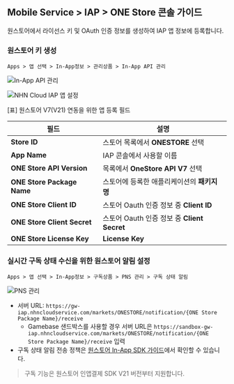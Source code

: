 ## Mobile Service > IAP > ONE Store 콘솔 가이드

원스토어에서 라이선스 키 및 OAuth 인증 정보를 생성하여 IAP 앱 정보에 등록합니다.

### 원스토어 키 생성
```
Apps > 앱 선택 > In-App정보 > 관리상품 > In-App API 관리
```

![In-App API 관리](https://kr1-api-object-storage.nhncloudservice.com/v1/AUTH_2acdfabf4efe4efc8a04c00b348110c9/cdn_origin/prod_iap/console_onestore/onestore_console_01.png)

![NHN Cloud IAP 앱 설정](https://kr1-api-object-storage.nhncloudservice.com/v1/AUTH_2acdfabf4efe4efc8a04c00b348110c9/cdn_origin/prod_iap/console_onestore/onestore_iap_console_02.png)

[표] 원스토어 V7(V21) 연동을 위한 앱 등록 필드

| 필드                          | 설명                                  |
|-----------------------------|-------------------------------------|
| **Store ID**                | 스토어 목록에서 **ONESTORE** 선택            |
| **App Name**                | IAP 콘솔에서 사용할 이름                     |
| **ONE Store API Version**   | 목록에서 **OneStore API V7** 선택         |
| **ONE Store Package Name**  | 스토어에 등록한 애플리케이션의 **패키지명**           |
| **ONE Store Client ID**     | 스토어 Oauth 인증 정보 중 **Client ID**     |
| **ONE Store Client Secret** | 스토어 Oauth 인증 정보 중 **Client Secret** |
| **ONE Store License Key**   | **License Key**                     |


### 실시간 구독 상태 수신을 위한 원스토어 알림 설정

```
Apps > 앱 선택 > In-App정보 > 구독상품 > PNS 관리 > 구독 상태 알림
```

![PNS 관리](https://kr1-api-object-storage.nhncloudservice.com/v1/AUTH_2acdfabf4efe4efc8a04c00b348110c9/cdn_origin/prod_iap/console_onestore/onestore_console_03.png)

- 서버 URL: `https://gw-iap.nhncloudservice.com/markets/ONESTORE/notification/{ONE Store Package Name}/receive`
    - Gamebase 샌드박스를 사용할 경우 서버 URL은 `https://sandbox-gw-iap.nhncloudservice.com/markets/ONESTORE/notification/{ONE Store Package Name}/receive` 입력
- 구독 상태 알림 전송 정책은 [원스토어 In-App SDK 가이드](https://onestore-dev.gitbook.io/dev/tools/tools/v21/07.-pns-push-notification-service)에서 확인할 수 있습니다.
   
> 구독 기능은 원스토어 인앱결제 SDK V21 버전부터 지원합니다. 

